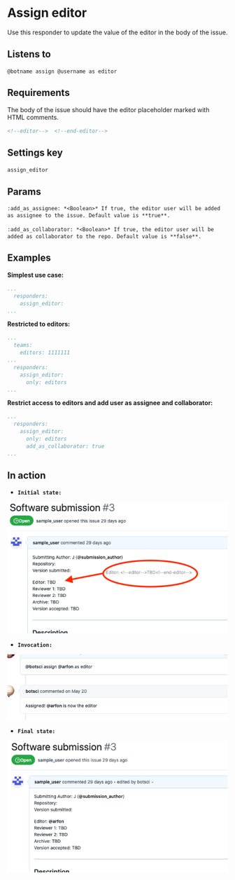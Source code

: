 Assign editor
=============

Use this responder to update the value of the editor in the body of the issue.

## Listens to

```
@botname assign @username as editor
```

## Requirements

The body of the issue should have the editor placeholder marked with HTML comments.

```html
<!--editor-->  <!--end-editor-->
```

## Settings key

`assign_editor`

## Params
```eval_rst
:add_as_assignee: *<Boolean>* If true, the editor user will be added as assignee to the issue. Default value is **true**.

:add_as_collaborator: *<Boolean>* If true, the editor user will be added as collaborator to the repo. Default value is **false**.
```

## Examples

**Simplest use case:**
```yaml
...
  responders:
    assign_editor:
...
```

**Restricted to editors:**
```yaml
...
  teams:
    editors: 1111111
...
  responders:
    assign_editor:
      only: editors
...
```

**Restrict access to editors and add user as assignee and collaborator:**
```yaml
...
  responders:
    assign_editor:
      only: editors
      add_as_collaborator: true
...
```

## In action

* **`Initial state:`**

![Before](../images/responders/assign_editor_1.png "Assign editor responder in action")

* **`Invocation:`**

![Sample invocation](../images/responders/assign_editor_2.png "Assign editor responder in action")

* **`Final state:`**

![After](../images/responders/assign_editor_3.png "Assign editor responder in action")
